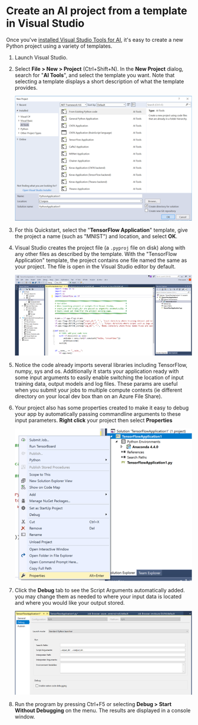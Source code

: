 # Create an AI project from a template in Visual Studio

Once you've [installed Visual Studio Tools for AI](installation.md), it's easy to create a new Python project using a variety of templates.

1. Launch Visual Studio.

1. Select **File > New > Project** (Ctrl+Shift+N). In the **New Project** dialog, search for "**AI Tools**", and select the template you want. Note that selecting a template displays a short description of what the template provides. 

    ![VS2017 New Project dialog with Python template](media\create-project\new-ai-project.png)

1. For this Quickstart, select the "**TensorFlow Application**" template, give the project a name (such as "MNIST") and location, and select **OK**. 

1. Visual Studio creates the project file (a `.pyproj` file on disk) along with any other files as described by the template. With the "TensorFlow Application" template, the project contains one file named the same as your project. The file is open in the Visual Studio editor by default.

    ![Resulting project when using the Python Application template](media\create-project\new-tensorflowapp.png)

1. Notice the code already imports several libraries including TensorFlow, numpy, sys and os. Additionally it starts your application ready with some input arguments to easily enable switching the location of input training data, output models and log files. These params are useful when you submit your jobs to multiple compute contexts (ie different directory on your local dev box than on an Azure File Share). 

1. Your project also has some properties created to make it easy to debug your app by automatically passing commandline arguments to these input parameters. **Right click** your project then select **Properties** 

    ![Properties](media\create-project\project-properties.png)

1. Click the **Debug** tab to see the Script Arguments automatically added. you may change them as needed to where your input data is located and where you would like your output stored.

	![Properties](media\create-project\/project-properties_1.png)

1. Run the program by pressing Ctrl+F5 or selecting **Debug > Start Without Debugging** on the menu. The results are displayed in a console window.